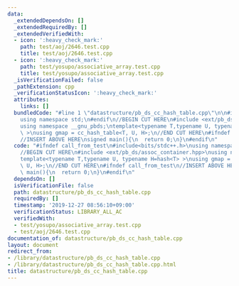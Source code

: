 ```yaml
---
data:
  _extendedDependsOn: []
  _extendedRequiredBy: []
  _extendedVerifiedWith:
  - icon: ':heavy_check_mark:'
    path: test/aoj/2646.test.cpp
    title: test/aoj/2646.test.cpp
  - icon: ':heavy_check_mark:'
    path: test/yosupo/associative_array.test.cpp
    title: test/yosupo/associative_array.test.cpp
  _isVerificationFailed: false
  _pathExtension: cpp
  _verificationStatusIcon: ':heavy_check_mark:'
  attributes:
    links: []
  bundledCode: "#line 1 \"datastructure/pb_ds_cc_hash_table.cpp\"\n\n#include<bits/stdc++.h>\n\
    using namespace std;\n#endif\n//BEGIN CUT HERE\n#include <ext/pb_ds/assoc_container.hpp>\n\
    using namespace __gnu_pbds;\ntemplate<typename T,typename U, typename H=hash<T>\
    \ >\nusing gmap = cc_hash_table<T, U, H>;\n//END CUT HERE\n#ifndef call_from_test\n\
    //INSERT ABOVE HERE\nsigned main(){\n  return 0;\n}\n#endif\n"
  code: "#ifndef call_from_test\n#include<bits/stdc++.h>\nusing namespace std;\n#endif\n\
    //BEGIN CUT HERE\n#include <ext/pb_ds/assoc_container.hpp>\nusing namespace __gnu_pbds;\n\
    template<typename T,typename U, typename H=hash<T> >\nusing gmap = cc_hash_table<T,\
    \ U, H>;\n//END CUT HERE\n#ifndef call_from_test\n//INSERT ABOVE HERE\nsigned\
    \ main(){\n  return 0;\n}\n#endif\n"
  dependsOn: []
  isVerificationFile: false
  path: datastructure/pb_ds_cc_hash_table.cpp
  requiredBy: []
  timestamp: '2019-12-27 08:56:10+09:00'
  verificationStatus: LIBRARY_ALL_AC
  verifiedWith:
  - test/yosupo/associative_array.test.cpp
  - test/aoj/2646.test.cpp
documentation_of: datastructure/pb_ds_cc_hash_table.cpp
layout: document
redirect_from:
- /library/datastructure/pb_ds_cc_hash_table.cpp
- /library/datastructure/pb_ds_cc_hash_table.cpp.html
title: datastructure/pb_ds_cc_hash_table.cpp
---
```

